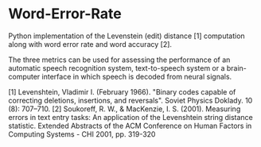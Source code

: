 # Word-Error-Rate
Python implementation of the Levenstein (edit) distance [1] computation along with word error rate and word accuracy [2].

The three metrics can be used for assessing the performance of an automatic speech recognition system, text-to-speech system
or a brain-computer interface in which speech is decoded from neural signals.

[1] Levenshtein, Vladimir I. (February 1966). "Binary codes capable of correcting 
	    deletions, insertions, and reversals". Soviet Physics Doklady. 10 (8): 707–710.
[2] Soukoreff, R. W., & MacKenzie, I. S. (2001). Measuring errors in text entry tasks:
    An application of the Levenshtein string distance statistic. Extended Abstracts of the 
    ACM Conference on Human Factors in Computing Systems - CHI 2001, pp. 319-320
